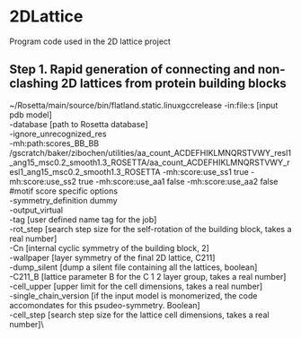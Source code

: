 # 2DLattice
Program code used in the 2D lattice project

## Step 1. Rapid generation of connecting and non-clashing 2D lattices from protein building blocks
~/Rosetta/main/source/bin/flatland.static.linuxgccrelease
-in:file:s [input pdb model] \
-database [path to Rosetta database] \
-ignore_unrecognized_res \
-mh:path:scores_BB_BB /gscratch/baker/zibochen/utilities/aa_count_ACDEFHIKLMNQRSTVWY_resl1_ang15_msc0.2_smooth1.3_ROSETTA/aa_count_ACDEFHIKLMNQRSTVWY_resl1_ang15_msc0.2_smooth1.3_ROSETTA -mh:score:use_ss1 true -mh:score:use_ss2 true -mh:score:use_aa1 false -mh:score:use_aa2 false #motif score specific options\
 -symmetry_definition dummy \
 -output_virtual \
-tag [user defined name tag for the job] \
 -rot_step [search step size for the self-rotation of the building block, takes a real number]\
 -Cn [internal cyclic symmetry of the building block, 2] \
 -wallpaper [layer symmetry of the final 2D lattice, C211] \
-dump_silent [dump a silent file containing all the lattices, boolean] \
 -C211_B [lattice parameter B for the C 1 2 layer group, takes a real number] \
-cell_upper [upper limit for the cell dimensions, takes a real number] \
-single_chain_version [if the input model is monomerized, the code accomondates for this psudeo-symmetry. Boolean] \
-cell_step [search step size for the lattice cell dimensions, takes a real number]\
